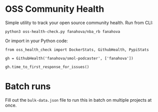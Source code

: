 # OSS Community Health

Simple utility to track your open source community health. Run from CLI:

```
python3 oss-health-check.py fanahova/nba_rb fanahova
```

Or import in your Python code:

```
from oss_health_check import DockerStats, GithubHealth, PypiStats

gh = GithubHealth('fanahova/smol-podcaster', ['fanahova'])

gh.time_to_first_response_for_issues()
```

# Batch runs

Fill out the `bulk-data.json` file to run this in batch on multiple projects at once.